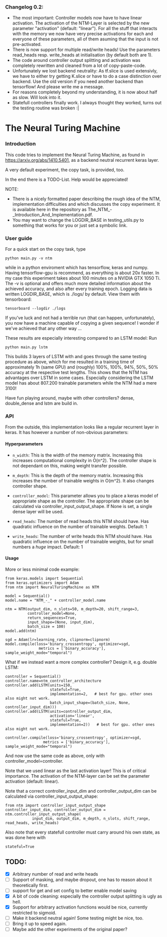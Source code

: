 ### Changelog 0.2:
* The most important: Controller models now have to have linear activation. The activation of the NTM-Layer is selected
  by the new parameter "activation" (default: "linear"). For all the stuff that interacts with the memory we now have very precise
  activations for each and everyone of these parameters, all of them asuming that the input is not pre-activated. 
* There is now support for multiple read/write heads! Use the parameters read_heads resp. write_heads at initialisation
  (by default both are 1).
* The code around controller output splitting and activation was completely rewritten and cleaned from a lot of
  copy-paste-code.
* Unfortunately we lost backend neutrality: As tf.slice is used extensivly, we have to either try getting K.slice or
  have to do a case distinction over backend. Use the old version if you need another backend than tensorflow! And
  please write me a message.
* For reasons completely beyond my understanding, it is now about half as slow. Will look into it.
* Statefull controllers finally work. I always thought they worked, turns out the testing routine was broken :|

# The Neural Turing Machine
### Introduction
This code tries to implement the Neural Turing Machine, as found in 
https://arxiv.org/abs/1410.5401, as a backend neutral recurrent keras layer.

A very default experiment, the copy task, is provided, too.

In the end there is a TODO-List. Help would be appreciated!

NOTE:
* There is a nicely formatted paper describing the rough idea of the NTM, implementation difficulties and which discusses the
  copy experiment. It is available here in the repository as The_NTM_-_Introduction_And_Implementation.pdf. 
* You may want to change the LOGDIR_BASE in testing_utils.py to something that works for you or just set a symbolic
  link.


### User guide
For a quick start on the copy task, type 

    python main.py -v ntm

while in a python enviroment which has tensorflow, keras and numpy.
Having tensorflow-gpu is recommend, as everything is about 20x faster.
In my case this experiment takes about 100 minutes on a NVIDIA GTX 1050 Ti.
The -v is optional and offers much more detailed information about the achieved accuracy, and also after every training
epoch.
Logging data is written LOGDIR_BASE, which is ./logs/ by default. View them with tensorboard:

    tensorboard --logdir ./logs

If you've luck and not had a terrible run (that can happen, unfortunately), you now have a machine capable of copying a
given sequence! I wonder if we've achieved that any other way ...

These results are especially interesting compared to an LSTM model: Run

    python main.py lstm

This builds 3 layers of LSTM with and goes through the same testing procedure
as above, which for me resulted in a training time of approximately 1h (same GPU) and 
(roughly) 100%, 100%, 94%, 50%, 50% accuracy at the respective test lengths.
This shows that the NTM has advantages over LSTM in some cases. Especially considering the LSTM model has about 807.200
trainable parameters while the NTM had a mere 3100! 

Have fun playing around, maybe with other controllers? dense, double_dense and lstm are build in.


### API
From the outside, this implementation looks like a regular recurrent layer in keras.
It has however a number of non-obvious parameters:

#### Hyperparameters

  
*  `n_width`: This is the width of the memory matrix. Increasing this increases computational complexity in O(n^2). The
   controller shape is not dependant on this, making weight transfer possible.

*  `m_depth`: This is the depth of the memory matrix. Increasing this increases the number of trainable weights in O(m^2). It also changes controller shape. 

*  `controller_model`: This parameter allows you to place a keras model of appropriate shape as the controller. The
appropriate shape can be calculated via controller_input_output_shape. If None is set, a single dense layer will be
used. 

*  `read_heads`: The number of read heads this NTM should have. Has quadratic influence on the number of trainable
   weights. Default: 1

*  `write_heads`: The number of write heads this NTM should have. Has quadratic influence on the number of trainable
   weights, but for small numbers a *huge* impact. Default: 1


#### Usage

More or less minimal code example:

    from keras.models import Sequential
    from keras.optimizers import Adam
    from ntm import NeuralTuringMachine as NTM

    model = Sequential()
    model.name = "NTM_-_" + controller_model.name

    ntm = NTM(output_dim, n_slots=50, m_depth=20, shift_range=3,
              controller_model=None,
              return_sequences=True,
              input_shape=(None, input_dim), 
              batch_size = 100)
    model.add(ntm)

    sgd = Adam(lr=learning_rate, clipnorm=clipnorm)
    model.compile(loss='binary_crossentropy', optimizer=sgd,
                   metrics = ['binary_accuracy'], sample_weight_mode="temporal")

What if we instead want a more complex controller? Design it, e.g. double LSTM:

    controller = Sequential()
    controller.name=ntm_controller_architecture
    controller.add(LSTM(units=150,
                        stateful=True,
                        implementation=2,   # best for gpu. other ones also might not work.
                        batch_input_shape=(batch_size, None, controller_input_dim)))
    controller.add(LSTM(units=controller_output_dim,
                        activation='linear',
                        stateful=True,
                        implementation=2))   # best for gpu. other ones also might not work.

    controller.compile(loss='binary_crossentropy', optimizer=sgd,
                     metrics = ['binary_accuracy'], sample_weight_mode="temporal")

And now use the same code as above, only with controller_model=controller.

Note that we used linear as the last activation layer! This is of critical importance.
The activation of the NTM-layer can be set the parameter activation (default: linear).

Note that a correct controller_input_dim and controller_output_dim can be calculated via controller_input_output_shape:

    from ntm import controller_input_output_shape
    controller_input_dim, controller_output_dim = ntm.controller_input_output_shape(
                input_dim, output_dim, m_depth, n_slots, shift_range, read_heads, write_heads) 


Also note that every statefull controller must carry around his own state, as was done here with 

    stateful=True





## TODO:
- [x] Arbitrary number of read and write heads
- [ ] Support of masking, and maybe dropout, one has to reason about it theoretically first.
- [ ] support for get and set config to better enable model saving
- [x] A bit of code cleaning: especially the controller output splitting is ugly as hell.
- [x] Support for arbitrary activation functions would be nice, currently restricted to sigmoid.
- [ ] Make it backend neutral again! Some testing might be nice, too. 
- [ ] Bring it up to speed again.
- [ ] Maybe add the other experiments of the original paper?
